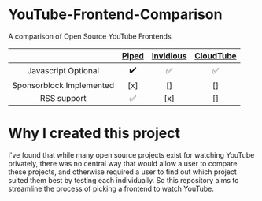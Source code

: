 # YouTube-Frontend-Comparison
A comparison of Open Source YouTube Frontends

| | [Piped](https://github.com/TeamPiped/Piped) | [Invidious](https://github.com/iv-org/invidious) | [CloudTube](https://sr.ht/~cadence/tube) |
| :---: | :---: | :---: | :---: |
| Javascript Optional |:heavy_check_mark:|:white_check_mark:|:white_check_mark:|
| Sponsorblock Implemented| [x] | [] | []|
| RSS support |:white_check_mark:| [x] | [] |

# Why I created this project

I've found that while many open source projects exist for watching YouTube privately, there was no central way that would allow a user to compare these projects, and otherwise required a user to find out which project suited them best by testing each individually. So this repository aims to streamline the process of picking a frontend to watch YouTube.
